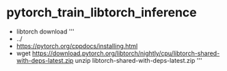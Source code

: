 # pytorch_train_libtorch_inference

* libtorch download 
'''
* ../
* https://pytorch.org/cppdocs/installing.html
* wget https://download.pytorch.org/libtorch/nightly/cpu/libtorch-shared-with-deps-latest.zip
unzip libtorch-shared-with-deps-latest.zip
'''
